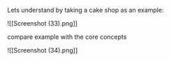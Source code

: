 Lets understand by taking a cake shop as an example:

![[Screenshot (33).png]]

compare example with the core concepts

![[Screenshot (34).png]]